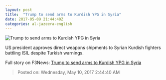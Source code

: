 ```yaml
---
layout: post
title:  "Trump to send arms to Kurdish YPG in Syria"
date: 2017-05-09 21:44:40Z
categories: al-jazeera-english
---
```


![Trump to send arms to Kurdish YPG in Syria](http://www.aljazeera.com/mritems/Images/2017/5/9/aafa7bda8c2b4ab899cf045d1ec215f9_18.jpg)

US president approves direct weapons shipments to Syrian Kurdish fighters battling ISIL despite Turkish warnings.


Full story on F3News: [Trump to send arms to Kurdish YPG in Syria](http://www.f3nws.com/n/JhGxzG)

> Posted on: Wednesday, May 10, 2017 2:44:40 AM
